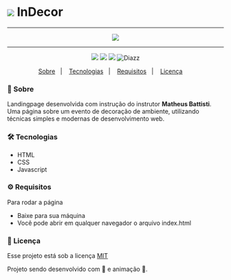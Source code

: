 # <img src="https://raw.githubusercontent.com/wevdiaz/InDecor/main/img/favicon.ico"> InDecor

***

<p align="center">
    <img src="https://github.com/wevdiaz/InDecor/blob/main/img/InDecor.gif?raw=true">
</p>

***

<p align="center">  
      <a>
          <img src="https://img.shields.io/github/repo-size/wevdiaz/InDecor?color=%23e84393">        
      </a>  
      <a>
          <img src="https://img.shields.io/github/license/wevdiaz/InDecor?color=%23e84393">        
      </a>      
      <a>
          <img src="https://img.shields.io/github/languages/count/wevdiaz/InDecor?color=%23e84393">       
      </a>      
      <a>          
          <img alt="Diazz" src="https://img.shields.io/badge/made%20by-Diazz-InDecor?color=%23e84393"> 
      </a>      
  </p> 

<p align="center">
    <a href="#speech_balloon-sobre">Sobre</a>&nbsp;&nbsp;&nbsp;|&nbsp;&nbsp;&nbsp;
    <a href="#hammer_and_wrench-tecnologias">Tecnologias</a>&nbsp;&nbsp;&nbsp;|&nbsp;&nbsp;&nbsp;
    <a href="#gear-requisitos">Requisitos</a>&nbsp;&nbsp;&nbsp;|&nbsp;&nbsp;&nbsp;
    <a href="#scroll-licença">Licença</a>&nbsp;&nbsp;&nbsp;&nbsp;&nbsp;&nbsp;    
</p>

### :speech_balloon: Sobre
Landingpage desenvolvida com instrução do instrutor **Matheus Battisti**. Uma página sobre um evento de decoração de ambiente,  utilizando técnicas  simples e modernas de desenvolvimento web. 
 
 ### :hammer_and_wrench: Tecnologias
 
 * HTML
 * CSS
 * Javascript

### :gear: Requisitos

Para rodar a página

* Baixe para sua máquina
* Você pode abrir em qualquer navegador o arquivo index.html

### :scroll: Licença

Esse projeto está sob a licença [MIT](https://github.com/wevdiaz/InDecor/blob/main/LICENSE)

Projeto sendo desenvolvido com :blue_heart: e animação  :star_struck:.
